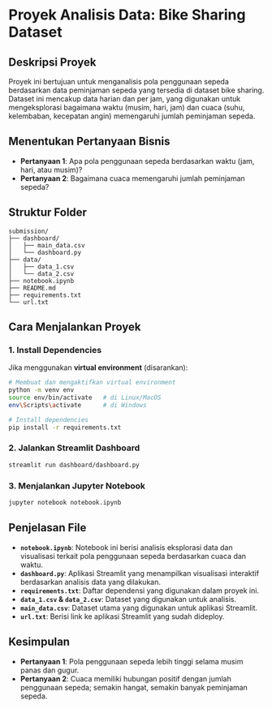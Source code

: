 # Proyek Analisis Data: Bike Sharing Dataset

## Deskripsi Proyek
Proyek ini bertujuan untuk menganalisis pola penggunaan sepeda berdasarkan data peminjaman sepeda yang tersedia di dataset bike sharing. Dataset ini mencakup data harian dan per jam, yang digunakan untuk mengeksplorasi bagaimana waktu (musim, hari, jam) dan cuaca (suhu, kelembaban, kecepatan angin) memengaruhi jumlah peminjaman sepeda.

## Menentukan Pertanyaan Bisnis
- **Pertanyaan 1**: Apa pola penggunaan sepeda berdasarkan waktu (jam, hari, atau musim)?
- **Pertanyaan 2**: Bagaimana cuaca memengaruhi jumlah peminjaman sepeda?

## Struktur Folder
```
submission/
├── dashboard/
│   ├── main_data.csv
│   └── dashboard.py
├── data/
│   ├── data_1.csv
│   └── data_2.csv
├── notebook.ipynb
├── README.md
├── requirements.txt
└── url.txt
```

## Cara Menjalankan Proyek

### 1. Install Dependencies
Jika menggunakan **virtual environment** (disarankan):
```bash
# Membuat dan mengaktifkan virtual environment
python -m venv env
source env/bin/activate   # di Linux/MacOS
env\Scripts\activate      # di Windows

# Install dependencies
pip install -r requirements.txt
```

### 2. Jalankan Streamlit Dashboard
```bash
streamlit run dashboard/dashboard.py
```

### 3. Menjalankan Jupyter Notebook
```bash
jupyter notebook notebook.ipynb
```

## Penjelasan File
- **`notebook.ipynb`**: Notebook ini berisi analisis eksplorasi data dan visualisasi terkait pola penggunaan sepeda berdasarkan cuaca dan waktu.
- **`dashboard.py`**: Aplikasi Streamlit yang menampilkan visualisasi interaktif berdasarkan analisis data yang dilakukan.
- **`requirements.txt`**: Daftar dependensi yang digunakan dalam proyek ini.
- **`data_1.csv` & `data_2.csv`**: Dataset yang digunakan untuk analisis.
- **`main_data.csv`**: Dataset utama yang digunakan untuk aplikasi Streamlit.
- **`url.txt`**: Berisi link ke aplikasi Streamlit yang sudah dideploy.

## Kesimpulan
- **Pertanyaan 1**: Pola penggunaan sepeda lebih tinggi selama musim panas dan gugur.
- **Pertanyaan 2**: Cuaca memiliki hubungan positif dengan jumlah penggunaan sepeda; semakin hangat, semakin banyak peminjaman sepeda.
